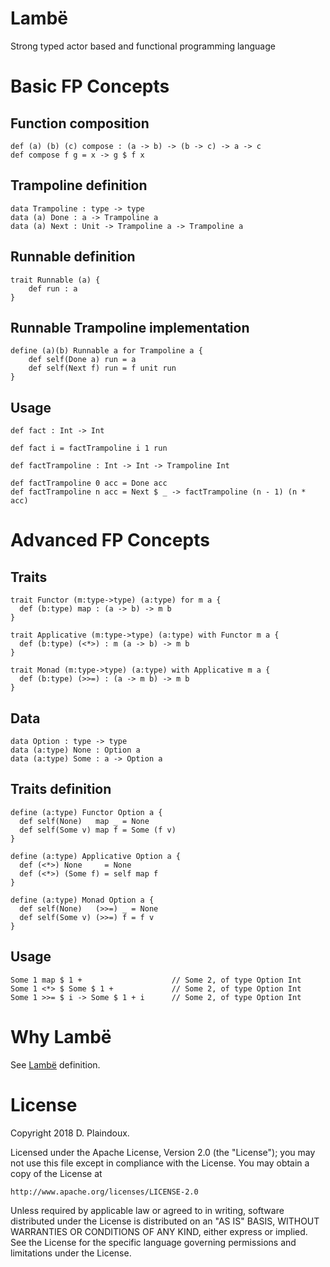 # Lambë 

Strong typed actor based and functional programming language

# Basic FP Concepts

## Function composition

```
def (a) (b) (c) compose : (a -> b) -> (b -> c) -> a -> c
def compose f g = x -> g $ f x
```

## Trampoline definition

```
data Trampoline : type -> type
data (a) Done : a -> Trampoline a
data (a) Next : Unit -> Trampoline a -> Trampoline a
```
## Runnable definition

```
trait Runnable (a) {
    def run : a
}
```
## Runnable Trampoline implementation

```
define (a)(b) Runnable a for Trampoline a {
    def self(Done a) run = a
    def self(Next f) run = f unit run
}
```

## Usage

```
def fact : Int -> Int

def fact i = factTrampoline i 1 run

def factTrampoline : Int -> Int -> Trampoline Int

def factTrampoline 0 acc = Done acc
def factTrampoline n acc = Next $ _ -> factTrampoline (n - 1) (n * acc)
```

# Advanced FP Concepts

## Traits

``` 
trait Functor (m:type->type) (a:type) for m a {
  def (b:type) map : (a -> b) -> m b
}

trait Applicative (m:type->type) (a:type) with Functor m a {
  def (b:type) (<*>) : m (a -> b) -> m b
}

trait Monad (m:type->type) (a:type) with Applicative m a {
  def (b:type) (>>=) : (a -> m b) -> m b
}
```

## Data

```
data Option : type -> type
data (a:type) None : Option a
data (a:type) Some : a -> Option a
```

## Traits definition

```
define (a:type) Functor Option a {
  def self(None)   map _ = None
  def self(Some v) map f = Some (f v)
}

define (a:type) Applicative Option a {
  def (<*>) None     = None
  def (<*>) (Some f) = self map f
}

define (a:type) Monad Option a {
  def self(None)   (>>=) _ = None
  def self(Some v) (>>=) f = f v
}
```

## Usage

```
Some 1 map $ 1 +                    // Some 2, of type Option Int 
Some 1 <*> $ Some $ 1 +             // Some 2, of type Option Int 
Some 1 >>= $ i -> Some $ 1 + i      // Some 2, of type Option Int 
```

# Why Lambë

See [Lambë](http://tolkiengateway.net/wiki/Lambë) definition.

# License

Copyright 2018 D. Plaindoux.

Licensed under the Apache License, Version 2.0 (the "License");
you may not use this file except in compliance with the License.
You may obtain a copy of the License at

    http://www.apache.org/licenses/LICENSE-2.0

Unless required by applicable law or agreed to in writing, software
distributed under the License is distributed on an "AS IS" BASIS,
WITHOUT WARRANTIES OR CONDITIONS OF ANY KIND, either express or implied.
See the License for the specific language governing permissions and
limitations under the License.
